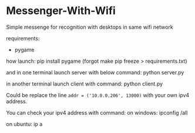 # Messenger-With-Wifi

Simple messenge for recognition with desktops in same wifi network


requirements:
- pygame


how launch:
pip install pygame (forgot make pip freeze > requirements.txt)

and in one terminal launch server with below command:
python server.py

in another terminal launch client with command:
python client.py

Could be replace the line ```addr = ('10.0.0.206', 13000)``` with your own ipv4 address.

You can check your ipv4 address with command:
on windows:
ipconfig /all

on ubuntu:
ip a
